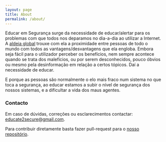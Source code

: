 ```yaml
---
layout: page
title: About
permalink: /about/
---
```


Educar em Segurança surge da necessidade de educar/alertar para os problemas com que todos nos deparamos no dia-a-dia ao utilizar a Internet.
A [aldeia global] trouxe com ela a proximidade entre pessoas de todo o mundo com todos as vantagens/desvantagens que ela engloba. Embora seja fácil para o utilizador perceber os benefícios, nem sempre acontece quando se trata dos malefícios, ou por serem desconhecidos, pouco óbvios ou mesmo pela desinformação em relação a certos tópicos. Daí a necessidade de educar.

E porque as pessoas são normalmente o elo mais fraco num sistema no que toca a segurança, ao educar estamos a subir o nível de segurança dos nossos sistemas, e a dificultar a vida dos maus agentes.

### Contacto

Em caso de dúvidas, correções ou esclarecimentos contactar: [educate2secure@gmail.com].

Para contribuir diretamente basta fazer pull-request para o [nosso repositório].

[aldeia global]: https://pt.wikipedia.org/wiki/Aldeia_Global
[educate2secure@gmail.com]: mailto:educate2secure@gmail.com
[nosso repositório]: https://github.com/educarseguranca/educarseguranca.github.io